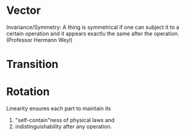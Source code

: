 # Vector

Invariance/Symmetry: A thing is symmetrical if one can subject it to a certain operation and it appears exactlu the same after the operation. (Professor Hermann Weyl)

# Transition

# Rotation

Linearity ensures each part to maintain its 
1. "self-contain"ness of physical laws and 
2. indistinguishability 
after any operation.

